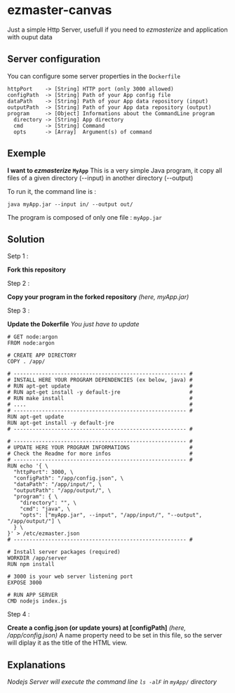 # ezmaster-canvas
Just a simple Http Server, usefull if you need to *ezmasterize* and application with ouput data

## Server configuration

You can configure some server properties in the `Dockerfile`

```
httpPort    -> [String] HTTP port (only 3000 allowed)
configPath  -> [String] Path of your App config file
dataPath    -> [String] Path of your App data repository (input)
outputPath  -> [String] Path of your App data repository (output)
program     -> [Object] Informations about the CommandLine program
  directory -> [String] App directory
  cmd       -> [String] Command
  opts      -> [Array]  Argument(s) of command
```

## Exemple

**I want to *ezmasterize* `MyApp`**
This is a very simple Java program, it copy all files of a given directory (--input) in another directory (--output)

To run it, the command line is :
```shell
java myApp.jar --input in/ --output out/
``` 
The program is composed of only one file : `myApp.jar`

## Solution

Setp 1 :

**Fork this repository**

Step 2 :

**Copy your program in the forked repository** *(here, myApp.jar)*

Step 3 :

**Update the Dokerfile**
*You just have to update*

```
# GET node:argon
FROM node:argon

# CREATE APP DIRECTORY
COPY . /app/

# ------------------------------------------------------- #
# INSTALL HERE YOUR PROGRAM DEPENDENCIES (ex below, java) #
# RUN apt-get update                                      #
# RUN apt-get install -y default-jre                      #
# RUN make install                                        #
# ....                                                    #
# ------------------------------------------------------- #
RUN apt-get update
RUN apt-get install -y default-jre
# ------------------------------------------------------- #

# ------------------------------------------------------- #
# UPDATE HERE YOUR PROGRAM INFORMATIONS                   #
# Check the Readme for more infos                         #
# ------------------------------------------------------- #
RUN echo '{ \
  "httpPort": 3000, \
  "configPath": "/app/config.json", \
  "dataPath": "/app/input/", \
  "outputPath": "/app/output/", \
  "program": { \
    "directory": "", \
    "cmd": "java", \
    "opts": ["myApp.jar", --input", "/app/input/", "--output", "/app/output/"] \
  } \
}' > /etc/ezmaster.json
# ------------------------------------------------------- #

# Install server packages (required)
WORKDIR /app/server
RUN npm install

# 3000 is your web server listening port
EXPOSE 3000

# RUN APP SERVER
CMD nodejs index.js
```
Step 4 :

**Create a config.json (or update yours) at [configPath]** *(here, /app/config.json)*
A name property need to be set in this file, so the server will diplay it as the title of the HTML view.

## Explanations

*Nodejs Server will execute the command line `ls -alF` in `myApp/` directory*
